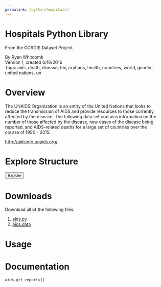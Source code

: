 ```yaml
---
permalink: /python/hospitals/
---
```


# Hospitals Python Library

<p class='lead'>From the CORGIS Dataset Project</p>

<span class='text-muted'>By Ryan Whitcomb</span><br>
<span class='text-muted'>Version 1, created 6/16/2016</span><br>
<span class='text-muted'>Tags: aids, death, disease, hiv, orphans, health, countries, world, gender, united nations, un</span>

# Overview

The UNAIDS Organization is an entity of the United Nations that looks to reduce the transmission of AIDS and provide resources to those currently affected by the disease. The following data set contains information on the number of those affected by the disease, new cases of the disease being reported, and AIDS-related deaths for a large set of countries over the course of 1990 - 2015.

<http://aidsinfo.unaids.org/>

# Explore Structure

<button>Explore</button>

# Downloads

Download all of the following files.

1. [aids.py](https://github.com/RealTimeWeb/corgis2/raw/master/datasets/python/police_shootings/police_shootings.py)
2. [aids.data](https://github.com/RealTimeWeb/corgis2/blob/master/datasets/python/police_shootings/police_shootings.data?raw=true)

# Usage

# Documentation

```python
aids.get_reports()
```